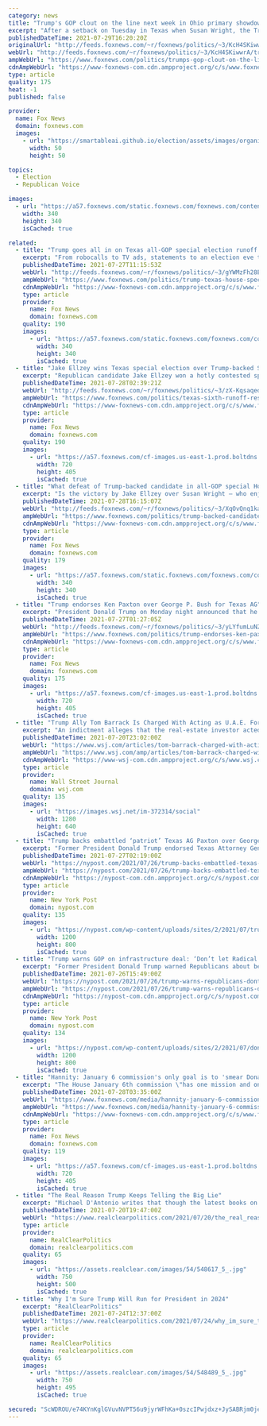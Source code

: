 ```yaml
---
category: news
title: "Trump's GOP clout on the line next week in Ohio primary showdown"
excerpt: "After a setback on Tuesday in Texas when Susan Wright, the Trump backed candidate an all-Republican House special election runoff in Texas’ 6th Congressional District, was defeated, next week's GOP congressional primary in Ohio – and the former President’s endorsement of Mike Carey – is grabbing more"
publishedDateTime: 2021-07-29T16:20:20Z
originalUrl: "http://feeds.foxnews.com/~r/foxnews/politics/~3/KcH4SKiwwrA/trumps-gop-clout-on-the-line-next-week-in-ohio-primary-showdown"
webUrl: "http://feeds.foxnews.com/~r/foxnews/politics/~3/KcH4SKiwwrA/trumps-gop-clout-on-the-line-next-week-in-ohio-primary-showdown"
ampWebUrl: "https://www.foxnews.com/politics/trumps-gop-clout-on-the-line-next-week-in-ohio-primary-showdown.amp"
cdnAmpWebUrl: "https://www-foxnews-com.cdn.ampproject.org/c/s/www.foxnews.com/politics/trumps-gop-clout-on-the-line-next-week-in-ohio-primary-showdown.amp"
type: article
quality: 175
heat: -1
published: false

provider:
  name: Fox News
  domain: foxnews.com
  images:
    - url: "https://smartableai.github.io/election/assets/images/organizations/foxnews.com-50x50.jpg"
      width: 50
      height: 50

topics:
  - Election
  - Republican Voice

images:
  - url: "https://a57.foxnews.com/static.foxnews.com/foxnews.com/content/uploads/2019/03/340/340/PaulSteinhauser.jpg?ve=1&tl=1"
    width: 340
    height: 340
    isCached: true

related:
  - title: "Trump goes all in on Texas all-GOP special election runoff for Congress"
    excerpt: "From robocalls to TV ads, statements to an election eve tele-rally, former President Trump is throwing his considerable political clout around in Tuesday’s special election runoff between two Republican candidates in the race to fill a vacant House seat in Texas."
    publishedDateTime: 2021-07-27T11:15:53Z
    webUrl: "http://feeds.foxnews.com/~r/foxnews/politics/~3/gYWMzFh28E8/trump-texas-house-special-election-runoff"
    ampWebUrl: "https://www.foxnews.com/politics/trump-texas-house-special-election-runoff.amp"
    cdnAmpWebUrl: "https://www-foxnews-com.cdn.ampproject.org/c/s/www.foxnews.com/politics/trump-texas-house-special-election-runoff.amp"
    type: article
    provider:
      name: Fox News
      domain: foxnews.com
    quality: 190
    images:
      - url: "https://a57.foxnews.com/static.foxnews.com/foxnews.com/content/uploads/2019/03/340/340/PaulSteinhauser.jpg?ve=1&tl=1"
        width: 340
        height: 340
        isCached: true
  - title: "Jake Ellzey wins Texas special election over Trump-backed Susan Wright"
    excerpt: "Republican candidate Jake Ellzey won a hotly contested special election runoff in Texas's sixth congressional district, defeating fellow Republican Susan Wright."
    publishedDateTime: 2021-07-28T02:39:21Z
    webUrl: "http://feeds.foxnews.com/~r/foxnews/politics/~3/zX-Kqsaqedw/texas-sixth-runoff-results-jake-ellzey-wins"
    ampWebUrl: "https://www.foxnews.com/politics/texas-sixth-runoff-results-jake-ellzey-wins.amp"
    cdnAmpWebUrl: "https://www-foxnews-com.cdn.ampproject.org/c/s/www.foxnews.com/politics/texas-sixth-runoff-results-jake-ellzey-wins.amp"
    type: article
    provider:
      name: Fox News
      domain: foxnews.com
    quality: 190
    images:
      - url: "https://a57.foxnews.com/cf-images.us-east-1.prod.boltdns.net/v1/static/694940094001/c85f0135-480a-46f2-8943-30a3eb36b112/2f67db74-11d3-4d8f-8cb8-40eb753744c6/1280x720/match/720/405/image.jpg?ve=1&tl=1"
        width: 720
        height: 405
        isCached: true
  - title: "What defeat of Trump-backed candidate in all-GOP special House runoff election in Texas means"
    excerpt: "Is the victory by Jake Ellzey over Susan Wright – who enjoyed the former president's backing – in Tuesday's runoff for Texas' 6th District a sign that Trump's clout over the GOP is waning?"
    publishedDateTime: 2021-07-28T16:15:07Z
    webUrl: "http://feeds.foxnews.com/~r/foxnews/politics/~3/XqOvQnq1kag/trump-backed-candidate-defeat-texas-special-house-electio"
    ampWebUrl: "https://www.foxnews.com/politics/trump-backed-candidate-defeat-texas-special-house-electio.amp"
    cdnAmpWebUrl: "https://www-foxnews-com.cdn.ampproject.org/c/s/www.foxnews.com/politics/trump-backed-candidate-defeat-texas-special-house-electio.amp"
    type: article
    provider:
      name: Fox News
      domain: foxnews.com
    quality: 179
    images:
      - url: "https://a57.foxnews.com/static.foxnews.com/foxnews.com/content/uploads/2019/03/340/340/PaulSteinhauser.jpg?ve=1&tl=1"
        width: 340
        height: 340
        isCached: true
  - title: "Trump endorses Ken Paxton over George P. Bush for Texas AG"
    excerpt: "President Donald Trump on Monday night announced that he would endorse Ken Paxton in the race for Texas Attorney General over George P. Bush, the son of former presidential candidate and Florida Gov. Jeb Bush."
    publishedDateTime: 2021-07-27T01:27:05Z
    webUrl: "http://feeds.foxnews.com/~r/foxnews/politics/~3/yLYfumLuN2Q/trump-endorses-ken-paxton-over-george-p-bush-texas-ag"
    ampWebUrl: "https://www.foxnews.com/politics/trump-endorses-ken-paxton-over-george-p-bush-texas-ag.amp"
    cdnAmpWebUrl: "https://www-foxnews-com.cdn.ampproject.org/c/s/www.foxnews.com/politics/trump-endorses-ken-paxton-over-george-p-bush-texas-ag.amp"
    type: article
    provider:
      name: Fox News
      domain: foxnews.com
    quality: 175
    images:
      - url: "https://a57.foxnews.com/cf-images.us-east-1.prod.boltdns.net/v1/static/694940094001/36a382a3-6bbb-48fa-b22c-e78464479950/e8045d7e-f7ee-4dd8-a985-818fc3cf5e2b/1280x720/match/720/405/image.jpg?ve=1&tl=1"
        width: 720
        height: 405
        isCached: true
  - title: "Trump Ally Tom Barrack Is Charged With Acting as U.A.E. Foreign Agent"
    excerpt: "An indictment alleges that the real-estate investor acted at the direction of senior Emirati officials to influence former President Donald Trump’s policy positions and to influence public opinion in favor of U."
    publishedDateTime: 2021-07-20T23:02:00Z
    webUrl: "https://www.wsj.com/articles/tom-barrack-charged-with-acting-as-a-foreign-agent-for-the-uae-11626807733"
    ampWebUrl: "https://www.wsj.com/amp/articles/tom-barrack-charged-with-acting-as-a-foreign-agent-for-the-uae-11626807733"
    cdnAmpWebUrl: "https://www-wsj-com.cdn.ampproject.org/c/s/www.wsj.com/amp/articles/tom-barrack-charged-with-acting-as-a-foreign-agent-for-the-uae-11626807733"
    type: article
    provider:
      name: Wall Street Journal
      domain: wsj.com
    quality: 135
    images:
      - url: "https://images.wsj.net/im-372314/social"
        width: 1280
        height: 640
        isCached: true
  - title: "Trump backs embattled ‘patriot’ Texas AG Paxton over George P. Bush"
    excerpt: "Former President Donald Trump endorsed Texas Attorney General Ken Paxton Monday, rebuffing the incumbent’s primary challenger and Bush family scion George P. Bush."
    publishedDateTime: 2021-07-27T02:19:00Z
    webUrl: "https://nypost.com/2021/07/26/trump-backs-embattled-texas-ag-paxton-over-george-p-bush/"
    ampWebUrl: "https://nypost.com/2021/07/26/trump-backs-embattled-texas-ag-paxton-over-george-p-bush/amp/"
    cdnAmpWebUrl: "https://nypost-com.cdn.ampproject.org/c/s/nypost.com/2021/07/26/trump-backs-embattled-texas-ag-paxton-over-george-p-bush/amp/"
    type: article
    provider:
      name: New York Post
      domain: nypost.com
    quality: 135
    images:
      - url: "https://nypost.com/wp-content/uploads/sites/2/2021/07/trump-paxton-support-256.jpg?quality=90&strip=all&w=1200"
        width: 1200
        height: 800
        isCached: true
  - title: "Trump warns GOP on infrastructure deal: ‘Don’t let Radical Left play you’"
    excerpt: "Former President Donald Trump warned Republicans about being played as “losers” by Democrats during the bipartisan infrastructure negotiations."
    publishedDateTime: 2021-07-26T15:49:00Z
    webUrl: "https://nypost.com/2021/07/26/trump-warns-republicans-dont-let-radical-left-play-you/"
    ampWebUrl: "https://nypost.com/2021/07/26/trump-warns-republicans-dont-let-radical-left-play-you/amp/"
    cdnAmpWebUrl: "https://nypost-com.cdn.ampproject.org/c/s/nypost.com/2021/07/26/trump-warns-republicans-dont-let-radical-left-play-you/amp/"
    type: article
    provider:
      name: New York Post
      domain: nypost.com
    quality: 134
    images:
      - url: "https://nypost.com/wp-content/uploads/sites/2/2021/07/donald-trump-001-1.jpg?quality=90&strip=all&w=1200"
        width: 1200
        height: 800
        isCached: true
  - title: "Hannity: January 6 commission's only goal is to 'smear Donald Trump and the GOP on national television'"
    excerpt: "The House January 6th commission \"has one mission and one mission only: to smear Donald Trump and the GOP on national television,\" Sean Hannity told viewers in his opening monologue on “Hannity” Tuesday."
    publishedDateTime: 2021-07-28T03:35:00Z
    webUrl: "https://www.foxnews.com/media/hannity-january-6-commission-donald-trump-gop"
    ampWebUrl: "https://www.foxnews.com/media/hannity-january-6-commission-donald-trump-gop.amp"
    cdnAmpWebUrl: "https://www-foxnews-com.cdn.ampproject.org/c/s/www.foxnews.com/media/hannity-january-6-commission-donald-trump-gop.amp"
    type: article
    provider:
      name: Fox News
      domain: foxnews.com
    quality: 119
    images:
      - url: "https://a57.foxnews.com/cf-images.us-east-1.prod.boltdns.net/v1/static/694940094001/65e81360-4655-4e67-8b4c-f1a28d031291/0697d2d9-20fc-48ca-adfc-14baacbbc1da/1280x720/match/720/405/image.jpg?ve=1&tl=1"
        width: 720
        height: 405
        isCached: true
  - title: "The Real Reason Trump Keeps Telling the Big Lie"
    excerpt: "Michael D'Antonio writes that though the latest books on Donald Trump's presidency vary in style, they share one common theme relevant to America's immediate political future: Trump has an insatiable desire for attention and will continue to sink to whatever depths are necessary to keep the attention focused on him."
    publishedDateTime: 2021-07-20T19:47:00Z
    webUrl: "https://www.realclearpolitics.com/2021/07/20/the_real_reason_trump_keeps_telling_the_big_lie_547343.html#!"
    type: article
    provider:
      name: RealClearPolitics
      domain: realclearpolitics.com
    quality: 65
    images:
      - url: "https://assets.realclear.com/images/54/548617_5_.jpg"
        width: 750
        height: 500
        isCached: true
  - title: "Why I'm Sure Trump Will Run for President in 2024"
    excerpt: "RealClearPolitics"
    publishedDateTime: 2021-07-24T12:37:00Z
    webUrl: "https://www.realclearpolitics.com/2021/07/24/why_im_sure_trump_will_run_for_president_in_2024_547896.html"
    type: article
    provider:
      name: RealClearPolitics
      domain: realclearpolitics.com
    quality: 65
    images:
      - url: "https://assets.realclear.com/images/54/548489_5_.jpg"
        width: 750
        height: 495
        isCached: true

secured: "ScWDROU/e74KYnKglGVuvNVPT56u9jyrWFhKa+0szcIPwjdxz+JySABRjm0jeFfWDSDImlsjHWLRfV2iF+9GME4stvgopFfkwBW2VJvHzUF+CRoIcGUwBmfyYJ+b4Hml4ZaOFNPptP4rlvDbhc521cOcVnvVbAuEXt0vd26H3GCQjR/F+OAD4lp2eWO3J6ePe30WeVl6emF1yWOmvFzcV/Ni+r7YuM2Oah0V/6fqDFM/tECRt00Md3DIQqf92BgkH+a1yomEOtHwTuggDIXj/68Jn9EOFrkEEE4GFqe4MsYS/RCdKZe7cGWZE+14lN2BGdfMYjjfFngby269oEvyxsqbTXlyxTx3T9Z55y9BYDo=;yCgpysKmCc+yAtfLKJNtAw=="
---
```


